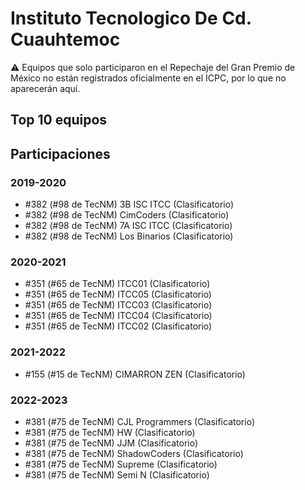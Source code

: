 # Instituto Tecnologico De Cd. Cuauhtemoc

:warning: Equipos que solo participaron en el Repechaje del Gran Premio de México no están registrados oficialmente en el ICPC, por lo que no aparecerán aquí.

## Top 10 equipos


## Participaciones

### 2019-2020

- #382 (#98 de TecNM) 3B ISC ITCC (Clasificatorio)
- #382 (#98 de TecNM) CimCoders (Clasificatorio)
- #382 (#98 de TecNM) 7A ISC ITCC (Clasificatorio)
- #382 (#98 de TecNM) Los Binarios (Clasificatorio)

### 2020-2021

- #351 (#65 de TecNM) ITCC01 (Clasificatorio)
- #351 (#65 de TecNM) ITCC05 (Clasificatorio)
- #351 (#65 de TecNM) ITCC03 (Clasificatorio)
- #351 (#65 de TecNM) ITCC04 (Clasificatorio)
- #351 (#65 de TecNM) ITCC02 (Clasificatorio)

### 2021-2022

- #155 (#15 de TecNM) CIMARRON  ZEN (Clasificatorio)

### 2022-2023

- #381 (#75 de TecNM) CJL Programmers (Clasificatorio)
- #381 (#75 de TecNM) HW (Clasificatorio)
- #381 (#75 de TecNM) JJM (Clasificatorio)
- #381 (#75 de TecNM) ShadowCoders (Clasificatorio)
- #381 (#75 de TecNM) Supreme (Clasificatorio)
- #381 (#75 de TecNM) Semi N (Clasificatorio)



